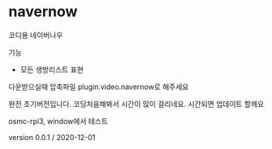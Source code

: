 # navernow
코디용 네이버나우

기능
- 모든 생방리스트 표현


다운받으실때 압축파일 plugin.video.navernow로 해주세요

완전 초기버전입니다.
코딩처음해봐서 시간이 많이 걸리네요.
시간되면 업데이트 할께요


osmc-rpi3, window에서 테스트


version 0.0.1 / 2020-12-01
